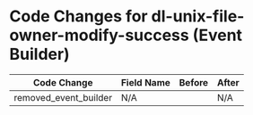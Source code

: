 # Code Changes for dl-unix-file-owner-modify-success (Event Builder)

| Code Change | Field Name | Before | After |
|-------------|------------|--------|-------|
| removed_event_builder | N/A |  | N/A |
